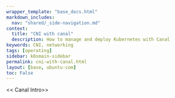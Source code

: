 ```yaml
---
wrapper_template: "base_docs.html"
markdown_includes:
  nav: "shared/_side-navigation.md"
context:
  title: "CNI with canal"
  description: How to manage and deploy Kubernetes with Canal
keywords: CNI, networking
tags: [operating]
sidebar: k8smain-sidebar
permalink: cni-with-canal.html
layout: [base, ubuntu-com]
toc: False
---
```


<< Canal Intro>>
